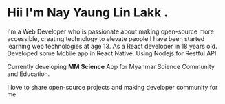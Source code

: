 # Hii I'm Nay Yaung Lin Lakk .

I'm a Web Developer who is passionate about making open-source more accessible, creating technology to elevate people.I have been started learning web technologies at age 13. As a React developer in 18 years old. Developed some Mobile app in React Native. Using Nodejs for Restful API.

Currently developing **MM Science** App for Myanmar Science Community and Education.

I love to share open-source projects and making developer community for me.
